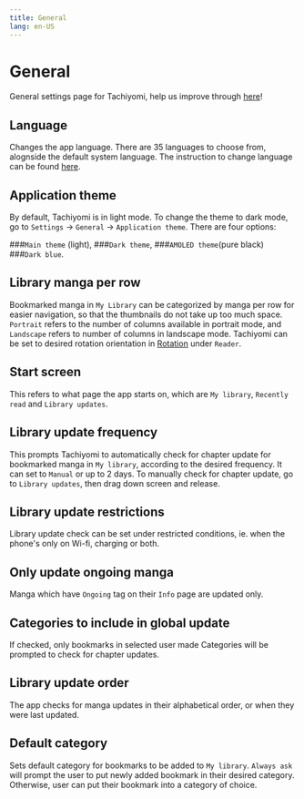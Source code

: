 ```yaml
---
title: General
lang: en-US
---
```


# General
General settings page for Tachiyomi, help us improve through [here](https://github.com/tachiyomiorg/website/edit/master/src/help/guides/general.md)!

## Language

Changes the app language. There are 35 languages to choose from, alognside the default system language. The instruction to change language can be found [here](../faq/application.html#how-do-i-change-the-app-language). 

## Application theme

By default, Tachiyomi is in light mode. To change the theme to dark mode, go to `Settings` -> `General` -> `Application theme`. There are four options:

###`Main theme` (light), 
###`Dark theme`, 
###`AMOLED theme`(pure black)
###`Dark blue`. 

## Library manga per row

Bookmarked manga in `My Library` can be categorized by manga per row for easier navigation, so that the thumbnails do not take up too much space. `Portrait` refers to the number of columns available in portrait mode, and `Landscape` refers to number of columns in landscape mode. Tachiyomi can be set to desired rotation orientation in [Rotation](../guides/reader.html#rotation) under `Reader`.

## Start screen

This refers to what page the app starts on, which are `My library`, `Recently read` and `Library updates`.

## Library update frequency

This prompts Tachiyomi to automatically check for chapter update for bookmarked manga in `My library`, according to the desired frequency. It can set to `Manual` or up to 2 days. To manually check for chapter update, go to `Library updates`, then drag down screen and release. 

## Library update restrictions

Library update check can be set under restricted conditions, ie. when the phone's only on Wi-fi, charging or both. 

## Only update ongoing manga

Manga which have `Ongoing` tag on their `Info` page are updated only.

## Categories to include in global update

If checked, only bookmarks in selected user made Categories will be prompted to check for chapter updates.

## Library update order

The app checks for manga updates in their alphabetical order, or when they were last updated.

## Default category

Sets default category for bookmarks to be added to `My library`. `Always ask` will prompt the user to put newly added bookmark in their desired category. Otherwise, user can put their bookmark into a category of choice.
